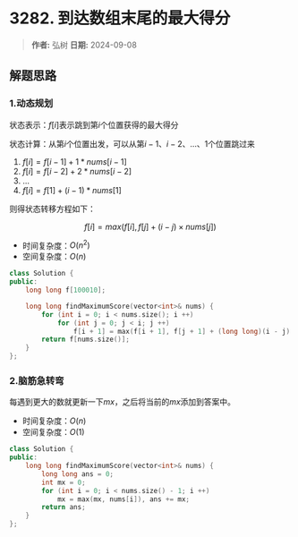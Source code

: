 # 3282. 到达数组末尾的最大得分

> **作者:** 弘树
> **日期:** 2024-09-08

## 解题思路
### 1.动态规划

状态表示：$f[i]$表示跳到第$i$个位置获得的最大得分

状态计算：从第$i$个位置出发，可以从第$i-1$、$i-2$、...、$1$个位置跳过来

1. $f[i] = f[i - 1] + 1 * nums[i - 1]$
2. $f[i] = f[i - 2] + 2 * nums[i - 2]$
3. ...
4. $f[i] = f[1] + (i - 1) * nums[1]$

则得状态转移方程如下：

$$
    f[i] = max(f[i], f[j] + (i - j) \times nums[j])
$$

- 时间复杂度：$O(n^2)$
- 空间复杂度：$O(n)$

```C++
class Solution {
public:
    long long f[100010];

    long long findMaximumScore(vector<int>& nums) {
        for (int i = 0; i < nums.size(); i ++)
            for (int j = 0; j < i; j ++)
                f[i + 1] = max(f[i + 1], f[j + 1] + (long long)(i - j) * nums[j]);
        return f[nums.size()];
    }
};
```

### 2.脑筋急转弯

每遇到更大的数就更新一下$mx$，之后将当前的$mx$添加到答案中。

- 时间复杂度：$O(n)$
- 空间复杂度：$O(1)$

```C++
class Solution {
public:
    long long findMaximumScore(vector<int>& nums) {
        long long ans = 0;
        int mx = 0;
        for (int i = 0; i < nums.size() - 1; i ++)
            mx = max(mx, nums[i]), ans += mx;
        return ans;
    }
};
```
